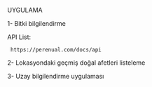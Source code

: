 
UYGULAMA

1- Bitki bilgilendirme 

  API List:
  
     https://perenual.com/docs/api

2- Lokasyondaki geçmiş doğal afetleri listeleme

3- Uzay bilgilendirme uygulaması
